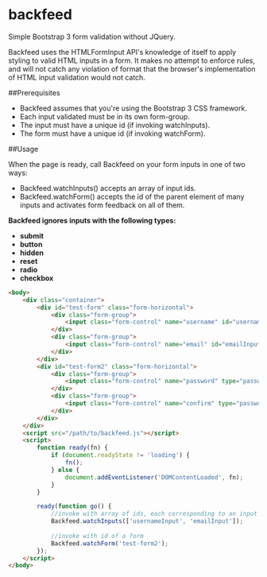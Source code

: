 # backfeed
Simple Bootstrap 3 form validation without JQuery.

Backfeed uses the HTMLFormInput API's knowledge of itself to apply styling to valid HTML inputs in a form. It makes no attempt to enforce rules, and will not catch any violation of format that the browser's implementation of HTML input validation would not catch.

##Prerequisites

- Backfeed assumes that you're using the Bootstrap 3 CSS framework.
- Each input validated must be in its own form-group.
- The input must have a unique id (if invoking watchInputs).
- The form must have a unique id (if invoking watchForm).

##Usage

When the page is ready, call Backfeed on your form inputs in one of two ways:

- Backfeed.watchInputs() accepts an array of input ids.
- Backfeed.watchForm() accepts the id of the parent element of many inputs and activates form feedback on all of them.

**Backfeed ignores inputs with the following types:**
- **submit**
- **button**
- **hidden**
- **reset**
- **radio**
- **checkbox**

```html
<body>
    <div class="container">
        <div id="test-form" class="form-horizontal">
            <div class="form-group">
                <input class="form-control" name="username" id="usernameInput" type="text" minlength="4" maxlength="11" required>
            </div>
            <div class="form-group">
                <input class="form-control" name="email" id="emailInput" type="email" minlength="4" maxlength="11" required>
            </div>
        </div>
        <div id="test-form2" class="form-horizontal">
            <div class="form-group">
                <input class="form-control" name="password" type="password" minlength="4" maxlength="11" required>
            </div>
            <div class="form-group">
                <input class="form-control" name="confirm" type="password" minlength="4" maxlength="11" required>
            </div>
        </div>
    </div>
    <script src="/path/to/backfeed.js"></script>
    <script>
        function ready(fn) {
            if (document.readyState != 'loading') {
                fn();
            } else {
                document.addEventListener('DOMContentLoaded', fn);
            }
        }

        ready(function go() {
            //invoke with array of ids, each corresponding to an input
            Backfeed.watchInputs(['usernameInput', 'emailInput']);
            
            //invoke with id of a form
            Backfeed.watchForm('test-form2');
        });
    </script>
</body>
```
